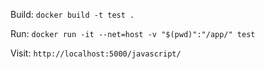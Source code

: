 Build: `docker build -t test .`

Run: `docker run -it --net=host -v "$(pwd)":"/app/" test`

Visit: `http://localhost:5000/javascript/`
